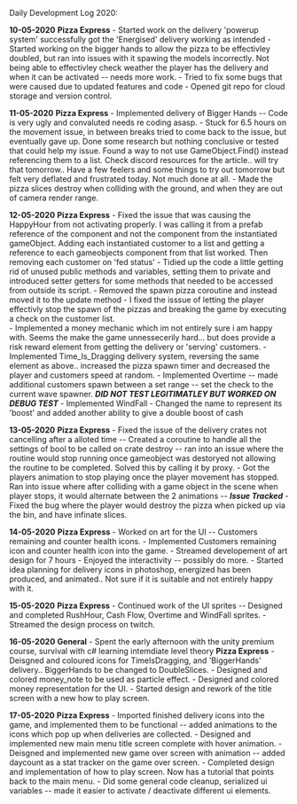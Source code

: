 Daily Development Log 2020:
    
**10-05-2020** 
    **Pizza Express**
        - Started work on the delivery 'powerup system' successfully got the 'Energised' delivery working as intended
        - Started working on the bigger hands to allow the pizza to be effectivley doubled, but ran into issues with it spawing the models incorrectly. Not being able to effectivley check weather the player has the delivery and when it can be activated -- needs more work.
        - Tried to fix some bugs that were caused due to updated features and code
        - Opened git repo for cloud storage and version control. 

**11-05-2020**
    **Pizza Express**
        - Implemented delivery of Bigger Hands -- Code is very ugly and convaluted needs re coding asasp. 
        - Stuck for 6.5 hours on the movement issue, in between breaks tried to come back to the issue, but eventually gave up.  Done some research but nothing conclusive or tested that could help my issue. Found a way to not use GameObject.Find() instead referencing them to a list. Check  discord resources for the article.. will try that tomorrow..  Have a few feelers and some things to try out tomorrow but felt very deflated and frustrated today. Not much done at all. 
        - Made the pizza slices destroy when colliding with the ground, and when they are out of camera render range. 

**12-05-2020**
    **Pizza Express**
        - Fixed the issue that was causing the HappyHour from not activating properly. I was calling it from a prefab reference of the component and not the component from the instantiated gameObject.  Adding each instantiated customer to a list and getting a reference to each gameobjects component from that list worked.  Then removing each customer on 'fed status'
        - Tidied up the code a little getting rid of unused public methods and variables, setting them to private and introduced setter getters for some methods that needed to be accessed from outside its script.
        - Removed the spawn pizza coroutine and instead moved it to the update method - I fixed the isssue of letting the player effectivly stop the spawn of the pizzas and breaking the game by executing a check on the customer list.  
        - Implemented a money mechanic which im not entirely sure i am happy with.  Seems the make the game unnessecerily hard... but does provide a risk reward element from getting the delivery or 'serving' customers. 
        - Implemented Time_Is_Dragging delivery system, reversing the same element as above.. increased the pizza spawn timer and decreased the player and customers speed at random. 
        - Implemented Overtime -- made additional customers spawn between a set range -- set the check to the current wave spawner. ***DID NOT TEST LEGITIMATLEY BUT WORKED ON DEBUG TEST***
        - Implemented WindFall - Changed the name to represent its 'boost' and added another ability to give a double boost of cash 

**13-05-2020**
    **Pizza Express**
        - Fixed the issue of the delivery crates not cancelling after a alloted time -- Created a coroutine to handle all the settings of bool to be called on crate destroy -- ran into an issue where the routine would stop running once gameobject was destoryed not allowing the  routine to be completed.  Solved this by calling it by proxy. 
        - Got the players animation to stop playing once the player movement has stopped. Ran into issue where after colliding with a game object in the scene when player stops, it would alternate between the 2 animations -- ***Issue Tracked***
        - Fixed the bug where the player would destroy the pizza when picked up via the bin, and have infinate slices.

**14-05-2020**
    **Pizza Express**
        - Worked on art for the UI -- Customers remaining and counter health icons. 
        - Implemented Customers remaining icon and counter health icon into the game. 
        - Streamed developement of art design for 7 hours - Enjoyed the interactivity -- possibly do more. 
        - Started idea planning for delivery icons in photoshop, energized has been produced, and animated.. Not sure if it is suitable and not entirely happy with it. 

**15-05-2020**
    **Pizza Express**
        - Continued work of the UI sprites -- Designed and completed RushHour, Cash Flow,  Overtime and WindFall sprites. 
        - Streamed the design process on twitch. 

**16-05-2020**
    **General**
        - Spent the early afternoon with the unity premium course, survival with c# learning intemdiate level theory
    **Pizza Express**
        - Deisgned and coloured icons for TimeIsDragging, and 'BiggerHands' delivery.. BiggerHands to be changed to DoubleSlices. 
        - Designed and colored money_note to be used as particle effect. 
        - Designed and colored money representation for the UI. 
        - Started design and rework of the title screen with a new how to play screen. 

**17-05-2020**
    **Pizza Express**
        - Imported finished delivery icons into the game, and implemented them to be functional -- added animations to the icons which pop up when deliveries are collected. 
        - Designed and implemented new main menu title screen complete with hover animation.
        - Deisgned and implemented new game over screen with animation -- added daycount as a stat tracker on the game over screen.
        - Completed design and implementation of how to play screen.  Now has a tutorial that points back to the main menu. 
        - Did some general code cleanup, serialized ui variables -- made it easier to activate / deactivate different ui elements. 